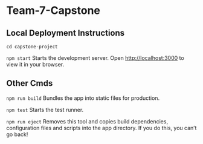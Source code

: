 # Team-7-Capstone
## Local Deployment Instructions
`cd capstone-project`

 `npm start`
    Starts the development server.
    Open [http://localhost:3000](http://localhost:3000) to view it in your browser.

## Other Cmds
  `npm run build`
    Bundles the app into static files for production.

  `npm test`
    Starts the test runner.

  `npm run eject`
    Removes this tool and copies build dependencies, configuration files
    and scripts into the app directory. If you do this, you can’t go back!

